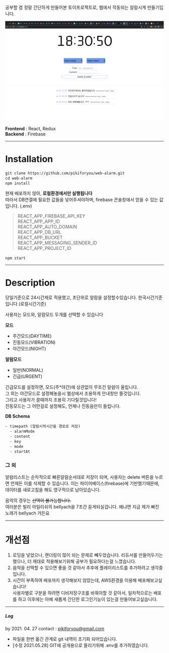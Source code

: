 공부할 겸 정말 간단하게 만들어본 토이프로젝트로,
웹에서 작동되는 알람시계 만들기입니다.

![최종화면페이지](./최종화면페이지.png)

**Frontend** : React, Redux <br>
**Backend** : Firebase

---
# Installation

```
git clone https://github.com/pikiforyou/web-alarm.git
cd web-alarm
npm install
```

현재 배포하지 않아, **로컬환경에서만 실행됩니다** <br>
따라서 DB연결에 필요한 값들을 넣어주셔야하며, firebase 콘솔창에서 얻을 수 있는 값입니다. (.env)

>REACT_APP_FIREBASE_API_KEY <br>
>REACT_APP_APP_ID <br>
>REACT_APP_AUTO_DOMAIN <br>
>REACT_APP_DB_URL <br>
>REACT_APP_BUCKET <br>
>REACT_APP_MESSAGING_SENDER_ID <br>
>REACT_APP_PROJECT_ID <br>

```
npm start
```

---
# Description
당일기준으로 24시간제로 적용했고, 초단위로 알람을 설정할수있습니다.
한국시간기준입니다 (로컬시간기준)

사용자는 모드와, 알람모드 두개를 선택할 수 있습니다

**모드**
- 주간모드(DAYTIME)
- 진동모드(VIBRATION)
- 야간모드(NIGHT)

**알람모드**
- 일반(NORMAL)
- 긴급(URGENT)

긴급모드를 설정하면, 모드(주*야간)에 상관없이 무조건 알람이 울립니다.<br>
그 외는 야간모드로 설정해놓을시 웹상에서 조용하게 안내창만 뜰것입니다.<br>
그리고 사용자가 끌때까지 조용히 기다릴것입니다!<br>
진동모드는 그 어떤걸로 설정해도, 언제나 진동음만이 들립니다.


**DB Schema**
```
- timepath (알람시작시간을 경로로 저장)
  - alarmMode
  - content
  - key
  - mode
  - startAt
```


### 그 외
알람리스트는 순차적으로 빠른알람순서대로 저장이 되며,
사용자는 delete 버튼을 누르면 언제든 이를 삭제할 수 있습니다.
이는 파이어베이스(firebase)에 기반했기때문에,
데이터를 새로고침을 해도 영구적으로 남아있습니다.

음악의 경우는 ~~선택이 불가능합니다.~~<br>
여러분은 빌리 아일리쉬의 bellyach을 7초간 듣게되실겁니다.
왜냐면 지금 제가 빠진 노래가 bellyach 거든요

---

# 개선점
1. 로딩을 넣었으나, 랜더링이 많이 되는 문제로 빼두었습니다. 리듀서를 만들어두기는 했으나, 더 제대로 적용해보기위해 공부가 필요하다는걸 느꼈습니다.
2. 음악을 선택할 수 있으면 좋을 것 같아서 추후에 플레이리스트를 추가하려고 생각중입니다.
3. 시간이 부족하여 배포까지 생각해보지 않았는데, AWS환경을 이용해 배포해보고싶습니다! <br> 사용자별로 구분을 하려면 디비저장구조를 바꿔야할 것 같아서, 일차적으로는 배포를 하고 이후에는 아예 새롭게 간단한 로그인기능이 있는걸 만들어보고싶습니다.

___

##### Log
by 2021. 04. 27
contact : pikiforyou@gmail.com
* 파일을 한번 옮긴 관계로 git 내역이 초기화 되어있습니다.
* [수정 2021.05.28] GIT에 공개용으로 올리기위해 .env를 추가하였습니다.
